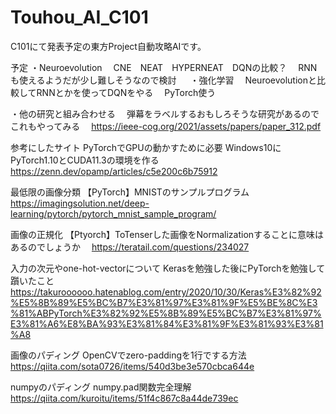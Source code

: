 # Touhou_AI_C101

C101にて発表予定の東方Project自動攻略AIです。

予定
・Neuroevolution
　CNE　NEAT　HYPERNEAT　DQNの比較？
　RNNも使えるようだが少し難しそうなので検討
　
・強化学習
　Neuroevolutionと比較してRNNとかを使ってDQNをやる
　PyTorch使う

・他の研究と組み合わせる
　弾幕をラベルするおもしろそうな研究があるのでこれもやってみる
　https://ieee-cog.org/2021/assets/papers/paper_312.pdf

参考にしたサイト
PyTorchでGPUの動かすために必要
Windows10にPyTorch1.10とCUDA11.3の環境を作る
　https://zenn.dev/opamp/articles/c5e200c6b75912

最低限の画像分類
【PyTorch】MNISTのサンプルプログラム
　https://imagingsolution.net/deep-learning/pytorch/pytorch_mnist_sample_program/

画像の正規化
【Ptyorch】ToTenserした画像をNormalizationすることに意味はあるのでしょうか
　https://teratail.com/questions/234027

入力の次元やone-hot-vectorについて
Kerasを勉強した後にPyTorchを勉強して躓いたこと
　https://takuroooooo.hatenablog.com/entry/2020/10/30/Keras%E3%82%92%E5%8B%89%E5%BC%B7%E3%81%97%E3%81%9F%E5%BE%8C%E3%81%ABPyTorch%E3%82%92%E5%8B%89%E5%BC%B7%E3%81%97%E3%81%A6%E8%BA%93%E3%81%84%E3%81%9F%E3%81%93%E3%81%A8

画像のパディング
OpenCVでzero-paddingを1行でする方法
　https://qiita.com/sota0726/items/540d3be3e570cbca644e

numpyのパディング
numpy.pad関数完全理解
　https://qiita.com/kuroitu/items/51f4c867c8a44de739ec
